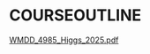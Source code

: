 # COURSEOUTLINE
[WMDD_4985_Higgs_2025.pdf](https://github.com/user-attachments/files/21676984/WMDD_4985_Higgs_2025.pdf)

